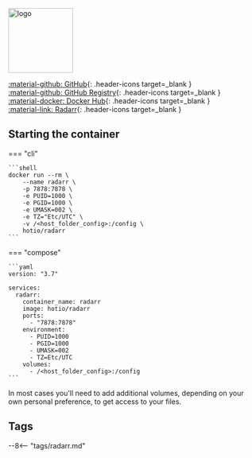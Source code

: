 <img src="https://hotio.dev/img/radarr.png" alt="logo" height="130" width="130">

[:material-github: GitHub](https://github.com/hotio/radarr){: .header-icons target=_blank }  
[:material-github: GitHub Registry](https://github.com/orgs/hotio/packages/container/package/radarr){: .header-icons target=_blank }  
[:material-docker: Docker Hub](https://hub.docker.com/r/hotio/radarr){: .header-icons target=_blank }  
[:material-link: Radarr](https://github.com/radarr/radarr){: .header-icons target=_blank }  

## Starting the container

=== "cli"

    ```shell
    docker run --rm \
        --name radarr \
        -p 7878:7878 \
        -e PUID=1000 \
        -e PGID=1000 \
        -e UMASK=002 \
        -e TZ="Etc/UTC" \
        -v /<host_folder_config>:/config \
        hotio/radarr
    ```

=== "compose"

    ```yaml
    version: "3.7"

    services:
      radarr:
        container_name: radarr
        image: hotio/radarr
        ports:
          - "7878:7878"
        environment:
          - PUID=1000
          - PGID=1000
          - UMASK=002
          - TZ=Etc/UTC
        volumes:
          - /<host_folder_config>:/config
    ```

In most cases you'll need to add additional volumes, depending on your own personal preference, to get access to your files.

## Tags

--8<-- "tags/radarr.md"
